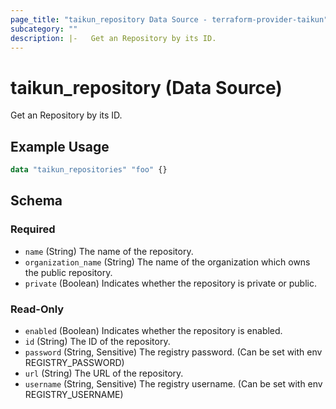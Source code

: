 ```yaml
---
page_title: "taikun_repository Data Source - terraform-provider-taikun"
subcategory: ""
description: |-   Get an Repository by its ID.
---
```


# taikun_repository (Data Source)

Get an Repository by its ID.

## Example Usage

```terraform
data "taikun_repositories" "foo" {}
```

<!-- schema generated by tfplugindocs -->
## Schema

### Required

- `name` (String) The name of the repository.
- `organization_name` (String) The name of the organization which owns the public repository.
- `private` (Boolean) Indicates whether the repository is private or public.

### Read-Only

- `enabled` (Boolean) Indicates whether the repository is enabled.
- `id` (String) The ID of the repository.
- `password` (String, Sensitive) The registry password. (Can be set with env REGISTRY_PASSWORD)
- `url` (String) The URL of the repository.
- `username` (String, Sensitive) The registry username. (Can be set with env REGISTRY_USERNAME)

